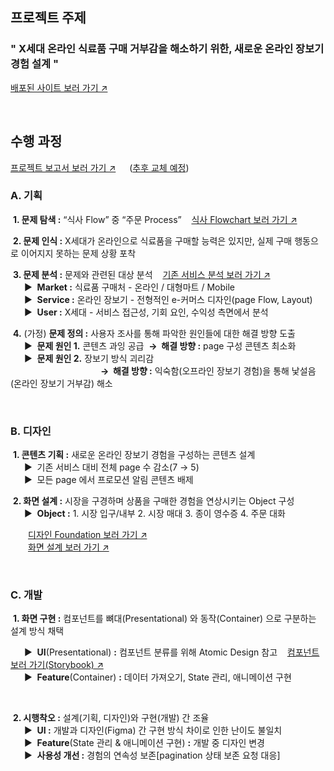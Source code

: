 ## 프로젝트 주제

### " X세대 온라인 식료품 구매 거부감을 해소하기 위한, 새로운 온라인 장보기 경험 설계 "

<a href="https://food-search-simjaemoons-projects.vercel.app/" target="_blank">배포된 사이트 보러 가기 ↗</a>

<br />

## 수행 과정

<a href="https://github.com/SimJaemoon/SimJaemoon/blob/main/%ED%8F%AC%ED%8A%B8%ED%8F%B4%EB%A6%AC%EC%98%A4_%EC%8B%AC%EC%9E%AC%EB%AC%B8.pdf" target="_blank">프로젝트 보고서 보러 가기 ↗</a> &emsp;&nbsp;([추후 교체 예정](https://github.com/SimJaemoon/food-search/blob/main/document/TP_FOODSEARCH_Deliver_46_%EC%9E%91%EC%97%85%EC%A4%91.pdf)) 


### A. 기획

&nbsp;**1. 문제 탐색 :** “식사 Flow” 중 “주문 Process” &nbsp;&nbsp;&nbsp;[식사 Flowchart 보러 가기 ↗](https://www.figma.com/board/c3zxwpmIW0PFxOXl1Bp9N9/TP-FOODSEARCH_%EB%B0%B0%ED%8F%AC_240922?node-id=1002-6249&t=PvnyjIjxTJhS09VQ-4, "식사 Flowchart")

&nbsp;**2. 문제 인식 :** X세대가 온라인으로 식료품을 구매할 능력은 있지만, 실제 구매 행동으로 이어지지 못하는 문제 상황 포착

&nbsp;**3. 문제 분석 :** 문제와 관련된 대상 분석 &nbsp;&nbsp;&nbsp;[기존 서비스 분석 보러 가기 ↗](https://www.figma.com/board/c3zxwpmIW0PFxOXl1Bp9N9/TP-FOODSEARCH_%EB%B0%B0%ED%8F%AC_240922?node-id=1002-6254&t=PvnyjIjxTJhS09VQ-4, "기존 서비스 분석")  
&emsp;&nbsp; ▶ &nbsp;**Market :** 식료품 구매처 - 온라인 / 대형마트 / Mobile  
&emsp;&nbsp; ▶ &nbsp;**Service :** 온라인 장보기 - 전형적인 e-커머스 디자인(page Flow, Layout)  
&emsp;&nbsp; ▶ &nbsp;**User :** X세대 - 서비스 접근성, 기회 요인, 수익성 측면에서 분석  

&nbsp;**4.** (가정) **문제 정의 :** 사용자 조사를 통해 파악한 원인들에 대한 해결 방향 도출  
&emsp;&nbsp; ▶ &nbsp;**문제 원인 1.** 콘텐츠 과잉 공급&nbsp; **→ &nbsp;해결 방향 :** page 구성 콘텐츠 최소화  
&emsp;&nbsp; ▶ &nbsp;**문제 원인 2.** 장보기 방식 괴리감&nbsp;  
&emsp;&emsp;&emsp;&emsp;&emsp;&emsp;&emsp;&emsp;&emsp;&emsp; **→ &nbsp;해결 방향 :** 익숙함(오프라인 장보기 경험)을 통해 낯설음(온라인 장보기 거부감) 해소

<br/>

### B. 디자인

&nbsp;**1. 콘텐츠 기획 :** 새로운 온라인 장보기 경험을 구성하는 콘텐츠 설계  
&emsp;&nbsp; ▶ &nbsp;기존 서비스 대비 전체 page 수 감소(7 → 5)  
&emsp;&nbsp; ▶ &nbsp;모든 page 에서 프로모션 알림 콘텐츠 배제  

&nbsp;**2. 화면 설계 :** 시장을 구경하며 상품을 구매한 경험을 연상시키는 Object 구성  
&emsp;&nbsp; ▶ &nbsp;**Object :** 1. 시장 입구/내부 2. 시장 매대 3. 종이 영수증 4. 주문 대화  

&emsp;&emsp;<a href="https://www.figma.com/design/eYS9TCDxyCUX8tsLPq5sGO/TP_Foodsearch_%EB%B0%B0%ED%8F%AC_000000?node-id=359-145&t=XrUtWrf96rONdBw5-1" target="_blank">디자인 Foundation 보러 가기 ↗</a>  
&emsp;&emsp;<a href="https://www.figma.com/design/eYS9TCDxyCUX8tsLPq5sGO/TP_Foodsearch_%EB%B0%B0%ED%8F%AC_000000?node-id=23-995&t=XrUtWrf96rONdBw5-1" target="_blank">화면 설계 보러 가기 ↗</a>  

<br/>

### C. 개발

&nbsp;**1. 화면 구현 :** 컴포넌트를 뼈대(Presentational) 와 동작(Container) 으로 구분하는 설계 방식 채택  

&emsp;&nbsp; ▶ &nbsp;**UI**(Presentational) **:** 컴포넌트 분류를 위해 Atomic Design 참고 &nbsp;&nbsp;&nbsp;<a href="https://66f0d4048382e05e635a8f98-nlzwzdvqes.chromatic.com/" target="_blank">컴포넌트 보러 가기(Storybook) ↗</a>  
&emsp;&nbsp; ▶ &nbsp;**Feature**(Container) **:** 데이터 가져오기, State 관리, 애니메이션 구현  



<br />

&nbsp;**2. 시행착오 :** 설계(기획, 디자인)와 구현(개발) 간 조율  
&emsp;&nbsp; ▶ &nbsp;**UI :** 개발과 디자인(Figma) 간 구현 방식 차이로 인한 난이도 불일치  
&emsp;&nbsp; ▶ &nbsp;**Feature**(State 관리 & 애니메이션 구현) **:** 개발 중 디자인 변경  
&emsp;&nbsp; ▶ &nbsp;**사용성 개선 :** 경험의 연속성 보존[pagination 상태 보존 요청 대응]
